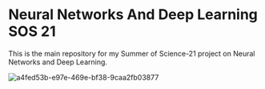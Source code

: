 # Neural Networks And Deep Learning SOS 21
This is the main repository for my Summer of Science-21 project on Neural Networks and Deep Learning.

![a4fed53b-e97e-469e-bf38-9caa2fb03877](https://user-images.githubusercontent.com/81500272/126149310-b2bb3079-7296-4200-b91b-284891d60a4c.jpg)
